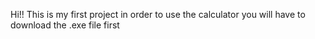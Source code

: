 Hi!!
This is my first project
in order to use the calculator you will have to download the .exe file first
